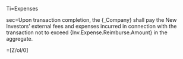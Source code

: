 Ti=Expenses

sec=Upon transaction completion, the {_Company} shall pay the New Investors’ external fees and expenses incurred in connection with the transaction not to exceed {Inv.Expense.Reimburse.Amount} in the aggregate. 

=[Z/ol/0]
